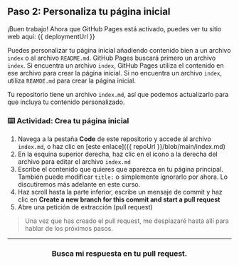 ## Paso 2: Personaliza tu página inicial

¡Buen trabajo! Ahora que GitHub Pages está activado, puedes ver tu sitio web aquí: {{ deploymentUrl }}

Puedes personalizar tu página inicial añadiendo contenido bien a un archivo `index`  o al archivo `README.md`. GitHub Pages buscará primero un archivo `index`. Si encuentra un archivo `index`, GitHub Pages utiliza el contenido en ese archivo para crear la página inicial. Si no encuentra un archivo `index`, utiliza `REAMDE.md` para crear la página inicial.

Tu repositorio tiene un archivo `index.md`, así que podemos actualizarlo para que incluya tu contenido personalizado.

### :keyboard: Actividad: Crea tu página inicial

1. Navega a la pestaña **Code** de este repositorio y accede al archivo `index.md`, o haz clic en [este enlace]({{ repoUrl }}/blob/main/index.md)
2. En la esquina superior derecha, haz clic en el icono a la derecha del archivo para editar el archivo `index.md` 
3. Escribe el contenido que quieres que aparezca en tu página principal. También puede modificar `title:` o simplemente ignorarlo por ahora. Lo discutiremos más adelante en este curso.
4. Haz scroll hasta la parte inferior, escribe un mensaje de commit y haz clic en **Create a new branch for this commit and start a pull request**
5. Abre una petición de extracción (pull request)

> Una vez que has creado el pull request, me desplazaré hasta allí para hablar de los próximos pasos.

<hr>
<h3 align="center">Busca mi respuesta en tu pull request.</h3>
